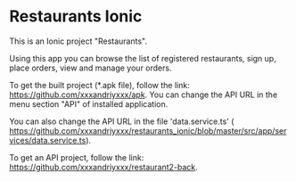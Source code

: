 # Restaurants Ionic
This is an Ionic project "Restaurants".

Using this app you can browse the list of registered restaurants, sign up, place orders, view and manage your orders.

To get the built project (*.apk file), follow the link: https://github.com/xxxandriyxxx/apk.
You can change the API URL in the menu section "API" of installed application.

You can also change the API URL in the file 'data.service.ts' ( https://github.com/xxxandriyxxx/restaurants_ionic/blob/master/src/app/services/data.service.ts).

To get an API project, follow the link: https://github.com/xxxandriyxxx/restaurant2-back.
